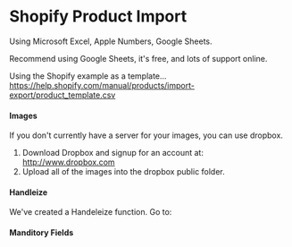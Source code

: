 # Shopify Product Import
Using Microsoft Excel, Apple Numbers, Google Sheets.

Recommend using Google Sheets, it's free, and lots of support online.

Using the Shopify example as a template...
https://help.shopify.com/manual/products/import-export/product_template.csv

#### Images
If you don't currently have a server for your images, you can use dropbox.

1. Download Dropbox and signup for an account at: http://www.dropbox.com
2. Upload all of the images into the dropbox public folder.

#### Handleize

We've created a Handeleize function. Go to:  

####

#### Manditory Fields
